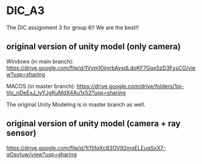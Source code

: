 # DIC_A3
The DIC assignment 3 for group 6!! We are the best!!

## original version of unity model (only camera)
Windows (in main branch):
https://drive.google.com/file/d/1Vvm10ijnrbAysdLdoKF7Gqs5zD3FysCG/view?usp=sharing

MACOS (in master branch):
https://drive.google.com/drive/folders/1qi-tjlx_nDeExJ_lvYJgKuMdX4Au1x52?usp=sharing

The original Unity Modeling is in master branch as well. 

## original version of unity model (camera + ray sensor)
https://drive.google.com/file/d/1t15fqXc83OV92mqELEuqSxX7-qOavtuw/view?usp=sharing

